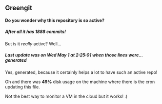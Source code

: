 ## Greengit

#### Do you wonder why this repository is so active?

##### After all it has 1888 commits!

But is it *really* active? Well...

##### Last update was on Wed May 1 at 2:25:01 when those lines were... generated

Yes, generated, because it certainly helps a lot to have such an active repo!

Oh and there was **49%** disk usage on the machine
where there is the cron updating this file.

Not the best way to monitor a VM in the cloud but it works! :)
